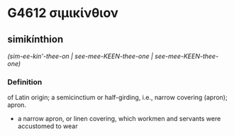 # G4612 σιμικίνθιον

## simikínthion

_(sim-ee-kin'-thee-on | see-mee-KEEN-thee-one | see-mee-KEEN-thee-one)_

### Definition

of Latin origin; a semicinctium or half-girding, i.e., narrow covering (apron); apron.

- a narrow apron, or linen covering, which workmen and servants were accustomed to wear

